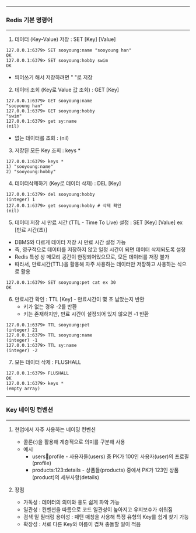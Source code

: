 -----
### Redis 기본 명령어
-----
1. 데이터 (Key-Value) 저장 : SET [Key] [Value]
```
127.0.0.1:6379> SET sooyoung:name "sooyoung han"
OK
127.0.0.1:6379> SET sooyoung:hobby swim
OK
```
   - 띄어쓰기 해서 저장하려면 " "로 저장

2. 데이터 조회 (Key로 Value 값 조회) : GET [Key]
```
127.0.0.1:6379> GET sooyoung:name
"sooyoung han"
127.0.0.1:6379> GET sooyoung:hobby
"swim"
127.0.0.1:6379> get sy:name
(nil)
```
   - 없는 데이터를 조회 : (nil)

3. 저장된 모든 Key 조회 : keys *
```
127.0.0.1:6379> keys *
1) "sooyoung:name"
2) "sooyoung:hobby"
```

4. 데이터삭제하기 (Key로 데이터 삭제) : DEL [Key]
```
127.0.0.1:6379> del sooyoung:hobby 
(integer) 1
127.0.0.1:6379> get sooyoung:hobby # 삭제 확인
(nil)
```

5. 데이터 저장 시 만료 시간 (TTL - Time To Live) 설정 : SET [Key] [Value] ex [만료 시간(초)]
  - DBMS와 다르게 데이터 저장 시 만료 시간 설정 가능
  - 즉, 영구적으로 데이터를 저장하지 않고 일정 시간이 되면 데이터 삭제되도록 설정
  - Redis 특성 상 메모리 공간이 한정되어있으므로, 모든 데이터를 저장 불가
  - 따라서, 만료시간(TTL)을 활용해 자주 사용하는 데이터만 저장하고 사용하는 식으로 활용
```
127.0.0.1:6379> SET sooyoung:pet cat ex 30
OK
```

6. 만료시간 확인 : TTL [Key] - 만료시간이 몇 초 남았는지 반환
   - 키가 없는 경우 -2를 반환
   - 키는 존재하지만, 만료 시간이 설정되어 있지 않으면 -1 반환
```
127.0.0.1:6379> TTL sooyoung:pet
(integer) 21
127.0.0.1:6379> TTL sooyoung:name
(integer) -1
127.0.0.1:6379> TTL sy:name
(integer) -2
```

7. 모든 데이터 삭제 : FLUSHALL
```
127.0.0.1:6379> FLUSHALL
OK
127.0.0.1:6379> keys *
(empty array)
```

-----
### Key 네이밍 컨벤션
-----
1. 현업에서 자주 사용하는 네이밍 컨벤션
   - 콜론(:)을 활용해 계층적으로 의미를 구분해 사용
   - 예시
     + users:100:profile - 사용자들(users) 중 PK가 100인 사용자(user)의 프로필(profile)
     + products:123:details - 상품들(products) 중에서 PK가 123인 상품(product)의 세부사항(details)

2. 장점
   - 가독성 : 데이터의 의미와 용도 쉽게 파악 가능
   - 일관성 : 컨벤션을 따름으로 코드 일관성이 높아지고 유지보수가 쉬워짐
   - 검색 밑 필터링 용이성 : 패턴 매칭을 사용해 특정 유형의 Key를 쉽게 찾기 가능
   - 확장성 : 서로 다른 Key와 이름이 겹쳐 충돌할 일이 적음
